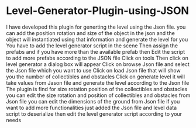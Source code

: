 # Level-Generator-Plugin-using-JSON
I have developed this plugin for generting the level using the Json file. you can add the position rotation and size of the object in the json and the object will instantiated using that information and generate the level for you
You have to add the level generator script in the scene
Then assign the prefabs and if you have more than the available prefab then Edit the script to add more prefabs according to the JSON file
Click on tools Then click on level generator a dialog box will appear
Click on browse Json file and select the Json file which you want to use
Click on load Json file that will show you the number of collectibles and obstacles
Click on generate level it will take values from Jason file and generate the level according to the Json file
The plugin is find for size rotation position of the collectibles and obstacles 
you can edit the size rotation and position of collectibles and obstacles from Json file 
you can edit the dimensions of the ground from Json file 
if you want to add more functionalities just added the Json file and level data script to deserialize 
then edit the level generator script according to your needs

